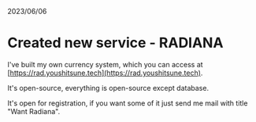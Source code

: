 2023/06/06
# Created new service - RADIANA
I've built my own currency system, which you can access at [https://rad.youshitsune.tech](https://rad.youshitsune.tech).

It's open-source, everything is open-source except database.

It's open for registration, if you want some of it just send me mail with title "Want Radiana". 

